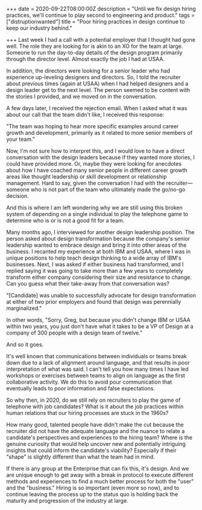 +++
date = 2020-09-22T08:00:00Z
description = "Until we fix design hiring practices, we'll continue to play second to engineering and product."
tags = ["distruptionwanted"]
title = "Poor hiring practices in design continue to keep our industry behind."

+++
Last week I had a call with a potential employer that I thought had gone well. The role they are looking for is akin to an XO for the team at large. Someone to run the day-to-day details of the design program primarily through the director level. Almost exactly the job I had at USAA.

In addition, the directors were looking for a senior leader who had experience up-leveling designers and directors. So, I told the recruiter about previous times (again at USAA) when I had helped designers and a design leader get to the next level. The person seemed to be content with the stories I provided, and we moved on in the conversation.

A few days later, I received the rejection email. When I asked what it was about our call that the team didn't like, I received this response:

"The team was hoping to hear more specific examples around career growth and development, primarily as it related to more senior members of your team."

Now, I'm not sure how to interpret this, and I would love to have a direct conversation with the design leaders because if they wanted more stories, I could have provided more. Or, maybe they were looking for anecdotes about how I have coached many senior people in different career growth areas like thought leadership or skill development or relationship management. Hard to say, given the conversation I had with the recruiter—someone who is not part of the team who ultimately made the go/no-go decision.

And this is where I am left wondering why we are still using this broken system of depending on a single individual to play the telephone game to determine who is or is not a good fit for a team. 

Many months ago, I interviewed for another design leadership position. The person asked about design transformation because the company's senior leadership wanted to embrace design and bring it into other areas of the business. I recanted my experience at both IBM and USAA, where I was in unique positions to help teach design thinking to a wide array of IBM's businesses. Next, I was asked if either business had transformed, and I replied saying it was going to take more than a few years to completely transform either company considering their size and resistance to change. Can you guess what their take-away from that conversation was?

"\[Candidate\] was unable to successfully advocate for design transformation at either of two prior employers and found that design was perennially marginalized."

In other words, "Sorry, Greg, but because you didn't change IBM or USAA within two years, you just don't have what it takes to be a VP of Design at a company of 300 people with a design team of twelve."

And so it goes.

It's well known that communications between individuals or teams break down due to a lack of alignment around language, and that results in poor interpretation of what was said. I can't tell you how many times I have led workshops or exercises between teams to align on language as the first collaborative activity. We do this to avoid pour communication that eventually leads to poor information and false expectations.

So why then, in 2020, do we still rely on recruiters to play the game of telephone with job candidates? What is it about the job practices within human relations that our hiring processes are stuck in the 1960s?

How many good, talented people have didn't make the cut because the recruiter did not have the adequate language and the nuance to relate a candidate's perspectives and experiences to the hiring team? Where is the genuine curiosity that would help uncover new and potentially intriguing insights that could inform the candidate's viability? Especially if their "shape" is slightly different than what the team had in mind.

If there is any group at the Enterprise that can fix this, it's design. And we are unique enough to get away with a break in protocol to execute different methods and experiences to find a much better process for both the "user" and the "business." Hiring is so important (even more so now), and to continue leaving the process up to the status quo is holding back the maturity and progression of the industry at large.